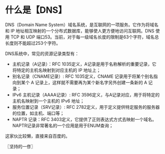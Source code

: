 # 什么是【DNS】
DNS（Domain Name System）域名系统，是互联网的一项服务。它作为将域名和 IP 地址相互映射的一个分布式数据库，能够使人更方便地访问互联网。DNS 使用 TCP 和 UDP 端口53。当前，对于每一级域名长度的限制是63个字符，域名总长度则不能超过253个字符。

DNS系统中，常见的资源记录类型有：

* 主机记录（A记录）：RFC 1035定义，A记录是用于名称解析的重要记录，它将特定的主机名映射到对应主机的 IP 地址上；
* 别名记录（CNAME记录）: RFC 1035定义，CNAME 记录用于将某个别名指向到某个 A 记录上，这样就不需要再为某个新名字另外创建一条新的 A 记录；
* IPv6 主机记录（AAAA记录）: RFC 3596定义，与A记录对应，用于将特定的主机名映射到一个主机的 IPv6 地址；
* 服务位置记录（SRV记录）: RFC 2782定义，用于定义提供特定服务的服务器的位置，如主机、端口等；
* NAPTR 记录：RFC 3403定义，它提供了正则表达式方式去映射一个域名。NAPTR记录非常著名的一个应用是用于ENUM查询；

这家伙比较懒，直接来自百度的。

〖坚持的一俢〗